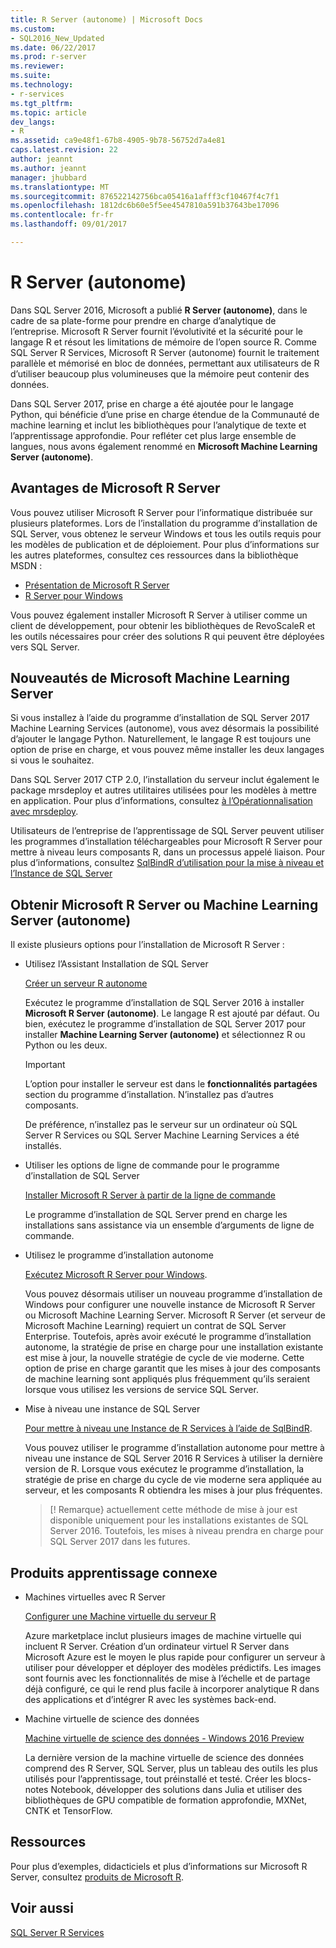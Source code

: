 ```yaml
---
title: R Server (autonome) | Microsoft Docs
ms.custom:
- SQL2016_New_Updated
ms.date: 06/22/2017
ms.prod: r-server
ms.reviewer: 
ms.suite: 
ms.technology:
- r-services
ms.tgt_pltfrm: 
ms.topic: article
dev_langs:
- R
ms.assetid: ca9e48f1-67b8-4905-9b78-56752d7a4e81
caps.latest.revision: 22
author: jeannt
ms.author: jeannt
manager: jhubbard
ms.translationtype: MT
ms.sourcegitcommit: 876522142756bca05416a1afff3cf10467f4c7f1
ms.openlocfilehash: 1812dc6b60e5f5ee4547810a591b37643be17096
ms.contentlocale: fr-fr
ms.lasthandoff: 09/01/2017

---
```

# <a name="r-server-standalone"></a>R Server (autonome)

Dans SQL Server 2016, Microsoft a publié **R Server (autonome)**, dans le cadre de sa plate-forme pour prendre en charge d’analytique de l’entreprise.  Microsoft R Server fournit l’évolutivité et la sécurité pour le langage R et résout les limitations de mémoire de l’open source R. Comme SQL Server R Services, Microsoft R Server (autonome) fournit le traitement parallèle et mémorisé en bloc de données, permettant aux utilisateurs de R d’utiliser beaucoup plus volumineuses que la mémoire peut contenir des données.

Dans SQL Server 2017, prise en charge a été ajoutée pour le langage Python, qui bénéficie d’une prise en charge étendue de la Communauté de machine learning et inclut les bibliothèques pour l’analytique de texte et l’apprentissage approfondie.  Pour refléter cet plus large ensemble de langues, nous avons également renommé en **Microsoft Machine Learning Server (autonome)**.

## <a name="benefits-of-microsoft-r-server"></a>Avantages de Microsoft R Server

Vous pouvez utiliser Microsoft R Server pour l’informatique distribuée sur plusieurs plateformes. Lors de l’installation du programme d’installation de SQL Server, vous obtenez le serveur Windows et tous les outils requis pour les modèles de publication et de déploiement. Pour plus d’informations sur les autres plateformes, consultez ces ressources dans la bibliothèque MSDN :

+ [Présentation de Microsoft R Server](https://msdn.microsoft.com/microsoft-r/rserver)
+ [R Server pour Windows](https://msdn.microsoft.com/microsoft-r/rserver-install-windows)

Vous pouvez également installer Microsoft R Server à utiliser comme un client de développement, pour obtenir les bibliothèques de RevoScaleR et les outils nécessaires pour créer des solutions R qui peuvent être déployées vers SQL Server.

## <a name="whats-new-in-microsoft-machine-learning-server"></a>Nouveautés de Microsoft Machine Learning Server

Si vous installez à l’aide du programme d’installation de SQL Server 2017 Machine Learning Services (autonome), vous avez désormais la possibilité d’ajouter le langage Python. Naturellement, le langage R est toujours une option de prise en charge, et vous pouvez même installer les deux langages si vous le souhaitez.
 
Dans SQL Server 2017 CTP 2.0, l’installation du serveur inclut également le package mrsdeploy et autres utilitaires utilisées pour les modèles à mettre en application. Pour plus d’informations, consultez [à l’Opérationnalisation avec mrsdeploy](../../advanced-analytics/operationalization-with-mrsdeploy.md).

Utilisateurs de l’entreprise de l’apprentissage de SQL Server peuvent utiliser les programmes d’installation téléchargeables pour Microsoft R Server pour mettre à niveau leurs composants R, dans un processus appelé liaison. Pour plus d’informations, consultez [SqlBindR d’utilisation pour la mise à niveau et l’Instance de SQL Server](use-sqlbindr-exe-to-upgrade-an-instance-of-sql-server.md)

## <a name="get-microsoft-r-server-or-machine-learning-server-standalone"></a>Obtenir Microsoft R Server ou Machine Learning Server (autonome)

 Il existe plusieurs options pour l’installation de Microsoft R Server :

+ Utilisez l’Assistant Installation de SQL Server

  [Créer un serveur R autonome](../r/create-a-standalone-r-server.md)

  Exécutez le programme d’installation de SQL Server 2016 à installer **Microsoft R Server (autonome)**. Le langage R est ajouté par défaut.
  Ou bien, exécutez le programme d’installation de SQL Server 2017 pour installer **Machine Learning Server (autonome)** et sélectionnez R ou Python ou les deux.

  > [!IMPORTANT]
  > L’option pour installer le serveur est dans le **fonctionnalités partagées** section du programme d’installation. N’installez pas d’autres composants.
  >
  > De préférence, n’installez pas le serveur sur un ordinateur où SQL Server R Services ou SQL Server Machine Learning Services a été installés.

+ Utiliser les options de ligne de commande pour le programme d’installation de SQL Server

  [Installer Microsoft R Server à partir de la ligne de commande](../r/install-microsoft-r-server-from-the-command-line.md)

  Le programme d’installation de SQL Server prend en charge les installations sans assistance via un ensemble d’arguments de ligne de commande.

+ Utilisez le programme d’installation autonome

  [Exécutez Microsoft R Server pour Windows](https://msdn.microsoft.com/microsoft-r/rserver-install-windows).

  Vous pouvez désormais utiliser un nouveau programme d’installation de Windows pour configurer une nouvelle instance de Microsoft R Server ou Microsoft Machine Learning Server.  Microsoft R Server (et serveur de Microsoft Machine Learning) requiert un contrat de SQL Server Enterprise. Toutefois, après avoir exécuté le programme d’installation autonome, la stratégie de prise en charge pour une installation existante est mise à jour, la nouvelle stratégie de cycle de vie moderne. Cette option de prise en charge garantit que les mises à jour des composants de machine learning sont appliqués plus fréquemment qu’ils seraient lorsque vous utilisez les versions de service SQL Server.

  
+ Mise à niveau une instance de SQL Server

  [Pour mettre à niveau une Instance de R Services à l’aide de SqlBindR](./use-sqlbindr-exe-to-upgrade-an-instance-of-sql-server.md).
  
  Vous pouvez utiliser le programme d’installation autonome pour mettre à niveau une instance de SQL Server 2016 R Services à utiliser la dernière version de R. Lorsque vous exécutez le programme d’installation, la stratégie de prise en charge du cycle de vie moderne sera appliquée au serveur, et les composants R obtiendra les mises à jour plus fréquentes.
  
  > [! Remarque} actuellement cette méthode de mise à jour est disponible uniquement pour les installations existantes de SQL Server 2016. Toutefois, les mises à niveau prendra en charge pour SQL Server 2017 dans les futures.

## <a name="related-machine-learning-products"></a>Produits apprentissage connexe

+ Machines virtuelles avec R Server

  [Configurer une Machine virtuelle du serveur R](../../advanced-analytics/r-services/provision-the-r-server-only-sql-server-2016-enterprise-vm-on-azure.md)
  
  Azure marketplace inclut plusieurs images de machine virtuelle qui incluent R Server. Création d’un ordinateur virtuel R Server dans Microsoft Azure est le moyen le plus rapide pour configurer un serveur à utiliser pour développer et déployer des modèles prédictifs. Les images sont fournis avec les fonctionnalités de mise à l’échelle et de partage déjà configuré, ce qui le rend plus facile à incorporer analytique R dans des applications et d’intégrer R avec les systèmes back-end.

+ Machine virtuelle de science des données

  [Machine virtuelle de science des données - Windows 2016 Preview](http://aka.ms/dsvm/win2016)

  La dernière version de la machine virtuelle de science des données comprend des R Server, SQL Server, plus un tableau des outils les plus utilisés pour l’apprentissage, tout préinstallé et testé. Créer les blocs-notes Notebook, développer des solutions dans Julia et utiliser des bibliothèques de GPU compatible de formation approfondie, MXNet, CNTK et TensorFlow.

## <a name="resources"></a>Ressources

Pour plus d’exemples, didacticiels et plus d’informations sur Microsoft R Server, consultez [produits de Microsoft R](https://msdn.microsoft.com/microsoft-r/microsoft-r-getting-started).

## <a name="see-also"></a>Voir aussi

 [SQL Server R Services](../../advanced-analytics/r/sql-server-r-services.md)


